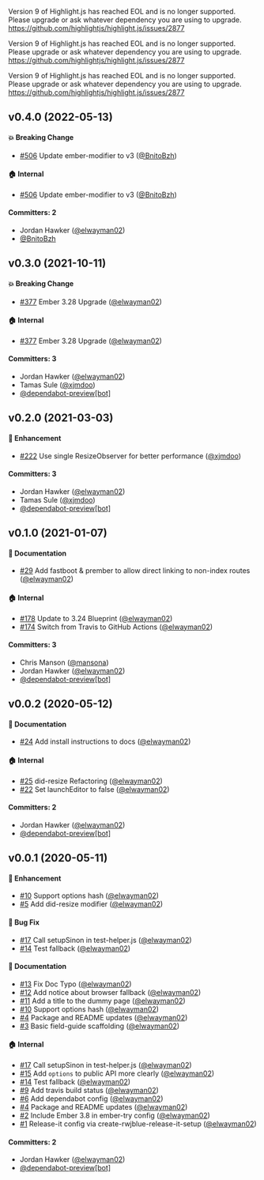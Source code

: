 Version 9 of Highlight.js has reached EOL and is no longer supported.
Please upgrade or ask whatever dependency you are using to upgrade.
https://github.com/highlightjs/highlight.js/issues/2877

Version 9 of Highlight.js has reached EOL and is no longer supported.
Please upgrade or ask whatever dependency you are using to upgrade.
https://github.com/highlightjs/highlight.js/issues/2877

Version 9 of Highlight.js has reached EOL and is no longer supported.
Please upgrade or ask whatever dependency you are using to upgrade.
https://github.com/highlightjs/highlight.js/issues/2877


## v0.4.0 (2022-05-13)

#### :boom: Breaking Change
* [#506](https://github.com/elwayman02/ember-resize-modifier/pull/506) Update ember-modifier to v3 ([@BnitoBzh](https://github.com/BnitoBzh))

#### :house: Internal
* [#506](https://github.com/elwayman02/ember-resize-modifier/pull/506) Update ember-modifier to v3 ([@BnitoBzh](https://github.com/BnitoBzh))

#### Committers: 2
- Jordan Hawker ([@elwayman02](https://github.com/elwayman02))
- [@BnitoBzh](https://github.com/BnitoBzh)

## v0.3.0 (2021-10-11)

#### :boom: Breaking Change
* [#377](https://github.com/elwayman02/ember-resize-modifier/pull/377) Ember 3.28 Upgrade ([@elwayman02](https://github.com/elwayman02))

#### :house: Internal
* [#377](https://github.com/elwayman02/ember-resize-modifier/pull/377) Ember 3.28 Upgrade ([@elwayman02](https://github.com/elwayman02))

#### Committers: 3
- Jordan Hawker ([@elwayman02](https://github.com/elwayman02))
- Tamas Sule ([@xjmdoo](https://github.com/xjmdoo))
- [@dependabot-preview[bot]](https://github.com/apps/dependabot-preview)

## v0.2.0 (2021-03-03)

#### :rocket: Enhancement
* [#222](https://github.com/elwayman02/ember-resize-modifier/pull/222) Use single ResizeObserver for better performance ([@xjmdoo](https://github.com/xjmdoo))

#### Committers: 3
- Jordan Hawker ([@elwayman02](https://github.com/elwayman02))
- Tamas Sule ([@xjmdoo](https://github.com/xjmdoo))
- [@dependabot-preview[bot]](https://github.com/apps/dependabot-preview)

## v0.1.0 (2021-01-07)

#### :memo: Documentation
* [#29](https://github.com/elwayman02/ember-resize-modifier/pull/29) Add fastboot & prember to allow direct linking to non-index routes ([@elwayman02](https://github.com/elwayman02))

#### :house: Internal
* [#178](https://github.com/elwayman02/ember-resize-modifier/pull/178) Update to 3.24 Blueprint ([@elwayman02](https://github.com/elwayman02))
* [#174](https://github.com/elwayman02/ember-resize-modifier/pull/174) Switch from Travis to GitHub Actions ([@elwayman02](https://github.com/elwayman02))

#### Committers: 3
- Chris Manson ([@mansona](https://github.com/mansona))
- Jordan Hawker ([@elwayman02](https://github.com/elwayman02))
- [@dependabot-preview[bot]](https://github.com/apps/dependabot-preview)

## v0.0.2 (2020-05-12)

#### :memo: Documentation
* [#24](https://github.com/elwayman02/ember-resize-modifier/pull/24) Add install instructions to docs ([@elwayman02](https://github.com/elwayman02))

#### :house: Internal
* [#25](https://github.com/elwayman02/ember-resize-modifier/pull/25) did-resize Refactoring ([@elwayman02](https://github.com/elwayman02))
* [#22](https://github.com/elwayman02/ember-resize-modifier/pull/22) Set launchEditor to false ([@elwayman02](https://github.com/elwayman02))

#### Committers: 2
- Jordan Hawker ([@elwayman02](https://github.com/elwayman02))
- [@dependabot-preview[bot]](https://github.com/apps/dependabot-preview)

## v0.0.1 (2020-05-11)

#### :rocket: Enhancement
* [#10](https://github.com/elwayman02/ember-resize-modifier/pull/10) Support options hash ([@elwayman02](https://github.com/elwayman02))
* [#5](https://github.com/elwayman02/ember-resize-modifier/pull/5) Add did-resize modifier ([@elwayman02](https://github.com/elwayman02))

#### :bug: Bug Fix
* [#17](https://github.com/elwayman02/ember-resize-modifier/pull/17) Call setupSinon in test-helper.js ([@elwayman02](https://github.com/elwayman02))
* [#14](https://github.com/elwayman02/ember-resize-modifier/pull/14) Test fallback ([@elwayman02](https://github.com/elwayman02))

#### :memo: Documentation
* [#13](https://github.com/elwayman02/ember-resize-modifier/pull/13) Fix Doc Typo ([@elwayman02](https://github.com/elwayman02))
* [#12](https://github.com/elwayman02/ember-resize-modifier/pull/12) Add notice about browser fallback ([@elwayman02](https://github.com/elwayman02))
* [#11](https://github.com/elwayman02/ember-resize-modifier/pull/11) Add a title to the dummy page ([@elwayman02](https://github.com/elwayman02))
* [#10](https://github.com/elwayman02/ember-resize-modifier/pull/10) Support options hash ([@elwayman02](https://github.com/elwayman02))
* [#4](https://github.com/elwayman02/ember-resize-modifier/pull/4) Package and README updates ([@elwayman02](https://github.com/elwayman02))
* [#3](https://github.com/elwayman02/ember-resize-modifier/pull/3) Basic field-guide scaffolding ([@elwayman02](https://github.com/elwayman02))

#### :house: Internal
* [#17](https://github.com/elwayman02/ember-resize-modifier/pull/17) Call setupSinon in test-helper.js ([@elwayman02](https://github.com/elwayman02))
* [#15](https://github.com/elwayman02/ember-resize-modifier/pull/15) Add `options` to public API more clearly ([@elwayman02](https://github.com/elwayman02))
* [#14](https://github.com/elwayman02/ember-resize-modifier/pull/14) Test fallback ([@elwayman02](https://github.com/elwayman02))
* [#9](https://github.com/elwayman02/ember-resize-modifier/pull/9) Add travis build status ([@elwayman02](https://github.com/elwayman02))
* [#6](https://github.com/elwayman02/ember-resize-modifier/pull/6) Add dependabot config ([@elwayman02](https://github.com/elwayman02))
* [#4](https://github.com/elwayman02/ember-resize-modifier/pull/4) Package and README updates ([@elwayman02](https://github.com/elwayman02))
* [#2](https://github.com/elwayman02/ember-resize-modifier/pull/2) Include Ember 3.8 in ember-try config ([@elwayman02](https://github.com/elwayman02))
* [#1](https://github.com/elwayman02/ember-resize-modifier/pull/1) Release-it config via create-rwjblue-release-it-setup ([@elwayman02](https://github.com/elwayman02))

#### Committers: 2
- Jordan Hawker ([@elwayman02](https://github.com/elwayman02))
- [@dependabot-preview[bot]](https://github.com/apps/dependabot-preview)



